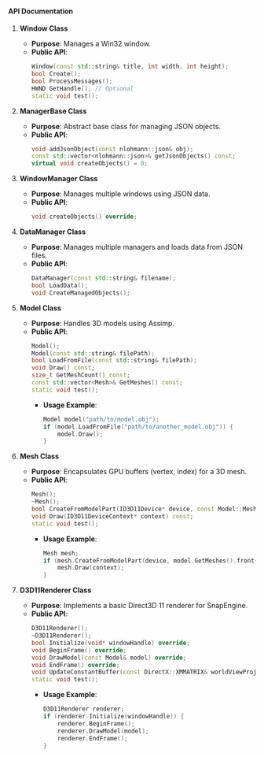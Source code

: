 #### **API Documentation**

1. **Window Class**  
   - **Purpose**: Manages a Win32 window.  
   - **Public API**:  
     ```cpp
     Window(const std::string& title, int width, int height);
     bool Create();
     bool ProcessMessages();
     HWND GetHandle(); // Optional
     static void test();
     ```

2. **ManagerBase Class**  
   - **Purpose**: Abstract base class for managing JSON objects.  
   - **Public API**:  
     ```cpp
     void addJsonObject(const nlohmann::json& obj);
     const std::vector<nlohmann::json>& getJsonObjects() const;
     virtual void createObjects() = 0;
     ```

3. **WindowManager Class**  
   - **Purpose**: Manages multiple windows using JSON data.  
   - **Public API**:  
     ```cpp
     void createObjects() override;
     ```

4. **DataManager Class**  
   - **Purpose**: Manages multiple managers and loads data from JSON files.  
   - **Public API**:  
     ```cpp
     DataManager(const std::string& filename);
     bool LoadData();
     void CreateManagedObjects();
     ```

5. **Model Class**  
   - **Purpose**: Handles 3D models using Assimp.  
   - **Public API**:  
     ```cpp
     Model();
     Model(const std::string& filePath);
     bool LoadFromFile(const std::string& filePath);
     void Draw() const;
     size_t GetMeshCount() const;
     const std::vector<Mesh>& GetMeshes() const;
     static void test();
     ```
     - **Usage Example**:  
       ```cpp
       Model model("path/to/model.obj");
       if (model.LoadFromFile("path/to/another_model.obj")) {
           model.Draw();
       }
       ```

6. **Mesh Class**  
   - **Purpose**: Encapsulates GPU buffers (vertex, index) for a 3D mesh.  
   - **Public API**:  
     ```cpp
     Mesh();
     ~Mesh();
     bool CreateFromModelPart(ID3D11Device* device, const Model::Mesh& srcMeshData);
     void Draw(ID3D11DeviceContext* context) const;
     static void test();
     ```
     - **Usage Example**:  
       ```cpp
       Mesh mesh;
       if (mesh.CreateFromModelPart(device, model.GetMeshes().front())) {
           mesh.Draw(context);
       }
       ```

7. **D3D11Renderer Class**  
   - **Purpose**: Implements a basic Direct3D 11 renderer for SnapEngine.  
   - **Public API**:  
     ```cpp
     D3D11Renderer();
     ~D3D11Renderer();
     bool Initialize(void* windowHandle) override;
     void BeginFrame() override;
     void DrawModel(const Model& model) override;
     void EndFrame() override;
     void UpdateConstantBuffer(const DirectX::XMMATRIX& worldViewProj);
     static void test();
     ```
     - **Usage Example**:  
       ```cpp
       D3D11Renderer renderer;
       if (renderer.Initialize(windowHandle)) {
           renderer.BeginFrame();
           renderer.DrawModel(model);
           renderer.EndFrame();
       }
       ```

